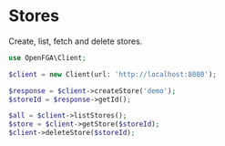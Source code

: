 # Stores

Create, list, fetch and delete stores.

```php
use OpenFGA\Client;

$client = new Client(url: 'http://localhost:8080');

$response = $client->createStore('demo');
$storeId = $response->getId();

$all = $client->listStores();
$store = $client->getStore($storeId);
$client->deleteStore($storeId);
```

